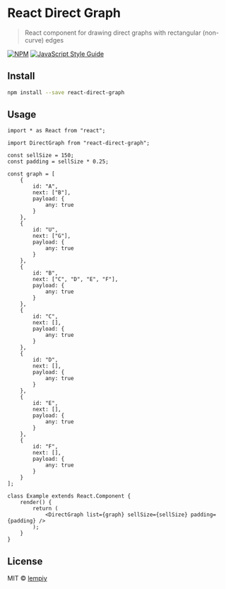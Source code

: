 # React Direct Graph

> React component for drawing direct graphs with rectangular (non-curve) edges

[![NPM](https://img.shields.io/npm/v/react-direct-graph.svg)](https://www.npmjs.com/package/react-direct-graph) [![JavaScript Style Guide](https://img.shields.io/badge/code_style-standard-brightgreen.svg)](https://standardjs.com)

## Install

```bash
npm install --save react-direct-graph
```

## Usage

```tsx
import * as React from "react";

import DirectGraph from "react-direct-graph";

const sellSize = 150;
const padding = sellSize * 0.25;

const graph = [
    {
        id: "A",
        next: ["B"],
        payload: {
            any: true
        }
    },
    {
        id: "U",
        next: ["G"],
        payload: {
            any: true
        }
    },
    {
        id: "B",
        next: ["C", "D", "E", "F"],
        payload: {
            any: true
        }
    },
    {
        id: "C",
        next: [],
        payload: {
            any: true
        }
    },
    {
        id: "D",
        next: [],
        payload: {
            any: true
        }
    },
    {
        id: "E",
        next: [],
        payload: {
            any: true
        }
    },
    {
        id: "F",
        next: [],
        payload: {
            any: true
        }
    }
];

class Example extends React.Component {
    render() {
        return (
            <DirectGraph list={graph} sellSize={sellSize} padding={padding} />
        );
    }
}
```

## License

MIT © [lempiy](https://github.com/lempiy)
